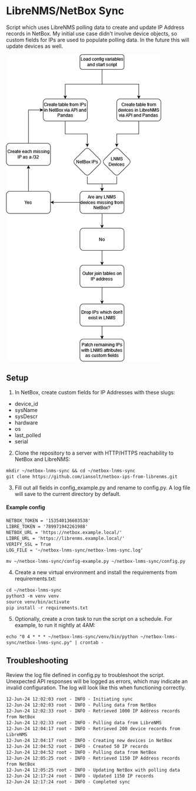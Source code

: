 # LibreNMS/NetBox Sync

Script which uses LibreNMS polling data to create and update IP Address records in NetBox. My initial use case didn't involve device objects, so custom fields for IPs are used to populate polling data. In the future this will update devices as well.

![image](flowchart.png)

## Setup

1. In NetBox, create custom fields for IP Addresses with these slugs:

- device_id
- sysName
- sysDescr
- hardware
- os
- last_polled
- serial

2. Clone the repository to a server with HTTP/HTTPS reachability to NetBox and LibreNMS:

```
mkdir ~/netbox-lnms-sync && cd ~/netbox-lnms-sync
git clone https://github.com/iansolt/netbox-ips-from-librenms.git
```

3. Fill out all fields in config_example.py and rename to config.py. A log file will save to the current directory by default.

#### Example config

```
NETBOX_TOKEN = '153540136603538'
LIBRE_TOKEN = '789971942261988'
NETBOX_URL = 'https://netbox.example.local/'
LIBRE_URL = 'https://librenms.example.local/'
VERIFY_SSL = True
LOG_FILE = '~/netbox-lnms-sync/netbox-lnms-sync.log'
```

```
mv ~/netbox-lnms-sync/config-example.py ~/netbox-lnms-sync/config.py
```

4. Create a new virtual environment and install the requirements from requirements.txt:

```
cd ~/netbox-lnms-sync
python3 -m venv venv
source venv/bin/activate
pip install -r requirements.txt
```

5. Optionally, create a cron task to run the script on a schedule. For example, to run it nightly at 4AM: 

```
echo "0 4 * * * ~/netbox-lnms-sync/venv/bin/python ~/netbox-lnms-sync/netbox-lnms-sync.py" | crontab -
```

## Troubleshooting
Review the log file defined in config.py to troubleshoot the script. Unexpected API responses will be logged as errors, which may indicate an invalid configuration. The log will look like this when functioning correctly.

```
12-Jun-24 12:02:03 root - INFO - Initiating sync
12-Jun-24 12:02:03 root - INFO - Pulling data from NetBox
12-Jun-24 12:02:33 root - INFO - Retrieved 1000 IP Address records from NetBox
12-Jun-24 12:02:33 root - INFO - Pulling data from LibreNMS
12-Jun-24 12:04:17 root - INFO - Retrieved 200 device records from LibreNMS
12-Jun-24 12:04:17 root - INFO - Creating new devices in NetBox
12-Jun-24 12:04:52 root - INFO - Created 50 IP records
12-Jun-24 12:04:52 root - INFO - Pulling data from NetBox
12-Jun-24 12:05:25 root - INFO - Retrieved 1150 IP Address records from NetBox
12-Jun-24 12:05:25 root - INFO - Updating NetBox with polling data
12-Jun-24 12:17:24 root - INFO - Updated 1150 IP records
12-Jun-24 12:17:24 root - INFO - Completed sync
```
